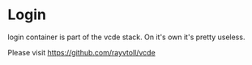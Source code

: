 # Login
login container is part of the vcde stack. On it's own it's pretty useless.

Please visit https://github.com/rayvtoll/vcde
